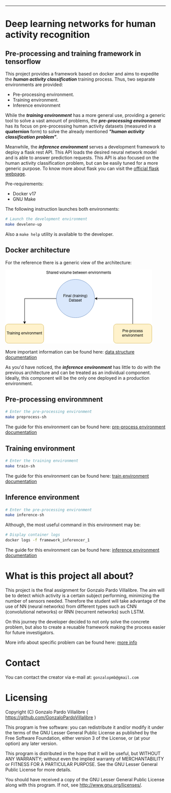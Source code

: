 -----------------------------------------
# Deep learning networks for human activity recognition

## Pre-processing and training framework in tensorflow

This project provides a framework based on docker and aims to expedite the ***human activity classification*** training process. Thus, two separate environments are provided:
- Pre-processing environment.
- Training environment.
- Inference environment

While the ***training environment*** has a more general use, providing a generic tool to solve a vast amount of problems, the ***pre-processing environment*** has its focus on pre-processing human activity datasets (measured in a **quaternion** form) to solve the already mentioned ***"human activity classification problem"***.

Meanwhile, the ***inference environment*** serves a development framework to deploy a flask rest API. This API loads the desired neural network model and is able to answer prediction requests. This API is also focused on the human activity classification problem, but can be easily tuned for a more generic purpose. To know more about flask you can visit the [official flask webpage](https://flask.palletsprojects.com/en/1.1.x/). 

Pre-requirements:
 - Docker v17
 - GNU Make

The following instruction launches both environments:
```sh
# Launch the development environment
make develenv-up
```

Also a `make help` utility is available to the developer.

## Docker architecture 
For the reference there is a generic view of the architecture:

![Usage_schema](doc/images/docker-architecture.png)

More important information can be found here: [data structure documentation](framework)

As you'd have noticed, the ***inference environment*** has little to do with the previous architecture and can be treated as an individual component. Ideally, this component will be the only one deployed in a production environment.

## Pre-processing environmnent
```sh
# Enter the pre-processing environment
make preprocess-sh
```
The guide for this environment can be found here: [pre-process environment documentation](framework/pre-processing)

## Training environment
```sh
# Enter the training environment
make train-sh
```
The guide for this environment can be found here: [train environment documentation](framework/train)

## Inference environment
```sh
# Enter the pre-processing environment
make inference-sh
```
Although, the most useful command in this environment may be:
```sh
# Display container logs
docker logs -f framework_inferencer_1
```
The guide for this environment can be found here: [inference environment documentation](framework/inference)

# What is this project all about?
This project is the final assignment for Gonzalo Pardo Villalibre. The aim will be to detect which activity is a certain subject performing, minimizing the number of sensors needed. Therefore the student will take advantage of the use of NN (neural networks) from different types such as CNN (convolutional networks) or RNN (recurrent networks) such LSTM.

On this journey the developer decided to not only solve the concrete problem, but also to create a reusable framework making the process easier for future investigators.

More info about specific problem can be found here: [more info](doc/documents/this-problem.md)

# Contact

You can contact the creator via e-mail at: `gonzalopmb@gmail.com`

# Licensing

Copyright (C) Gonzalo Pardo Villalibre ( https://github.com/GonzaloPardoVillalibre )

This program is free software: you can redistribute it and/or modify it under the terms of the GNU Lesser General Public License as published by the Free Software Foundation, either version 3 of the License, or (at your option) any later version.

This program is distributed in the hope that it will be useful, but WITHOUT ANY WARRANTY; without even the implied warranty of MERCHANTABILITY or FITNESS FOR A PARTICULAR PURPOSE. See the GNU Lesser General Public License for more details.

You should have received a copy of the GNU Lesser General Public License along with this program. If not, see http://www.gnu.org/licenses/.